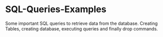 # SQL-Queries-Examples
Some important SQL queries to retrieve data from the database. Creating Tables, creating database, executing queries and finally drop commands.
